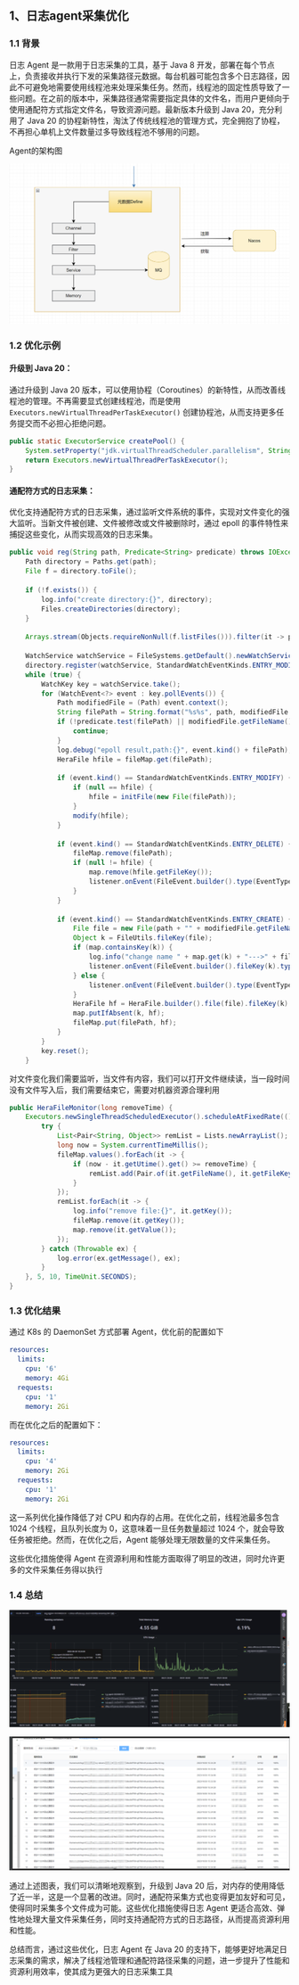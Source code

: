 ## 1、日志agent采集优化

### 1.1 背景

日志 Agent 是一款用于日志采集的工具，基于 Java 8 开发，部署在每个节点上，负责接收并执行下发的采集路径元数据。每台机器可能包含多个日志路径，因此不可避免地需要使用线程池来处理采集任务。然而，线程池的固定性质导致了一些问题。在之前的版本中，采集路径通常需要指定具体的文件名，而用户更倾向于使用通配符方式指定文件名，导致资源问题。最新版本升级到 Java 20，充分利用了 Java 20 的协程新特性，淘汰了传统线程池的管理方式，完全拥抱了协程，不再担心单机上文件数量过多导致线程池不够用的问题。

Agent的架构图

![agent-structure.png](images%2Fagent-structure.png)

### 1.2 优化示例

#### 升级到 Java 20： 

通过升级到 Java 20 版本，可以使用协程（Coroutines）的新特性，从而改善线程池的管理。不再需要显式创建线程池，而是使用 `Executors.newVirtualThreadPerTaskExecutor()` 创建协程池，从而支持更多任务提交而不必担心拒绝问题。

```Java
public static ExecutorService createPool() {
    System.setProperty("jdk.virtualThreadScheduler.parallelism", String.valueOf(Runtime.getRuntime().availableProcessors() + 1));
    return Executors.newVirtualThreadPerTaskExecutor();
}
```

#### 通配符方式的日志采集： 

优化支持通配符方式的日志采集，通过监听文件系统的事件，实现对文件变化的强大监听。当新文件被创建、文件被修改或文件被删除时，通过 epoll 的事件特性来捕捉这些变化，从而实现高效的日志采集。

```Java
public void reg(String path, Predicate<String> predicate) throws IOException, InterruptedException {
    Path directory = Paths.get(path);
    File f = directory.toFile();

    if (!f.exists()) {
        log.info("create directory:{}", directory);
        Files.createDirectories(directory);
    }

    Arrays.stream(Objects.requireNonNull(f.listFiles())).filter(it -> predicate.test(it.getPath())).forEach(this::initFile);

    WatchService watchService = FileSystems.getDefault().newWatchService();
    directory.register(watchService, StandardWatchEventKinds.ENTRY_MODIFY, StandardWatchEventKinds.ENTRY_DELETE, StandardWatchEventKinds.ENTRY_CREATE);
    while (true) {
        WatchKey key = watchService.take();
        for (WatchEvent<?> event : key.pollEvents()) {
            Path modifiedFile = (Path) event.context();
            String filePath = String.format("%s%s", path, modifiedFile.getFileName().toString());
            if (!predicate.test(filePath) || modifiedFile.getFileName().toString().startsWith(".")) {
                continue;
            }
            log.debug("epoll result,path:{}", event.kind() + filePath);
            HeraFile hfile = fileMap.get(filePath);

            if (event.kind() == StandardWatchEventKinds.ENTRY_MODIFY) {
                if (null == hfile) {
                    hfile = initFile(new File(filePath));
                }
                modify(hfile);
            }

            if (event.kind() == StandardWatchEventKinds.ENTRY_DELETE) {
                fileMap.remove(filePath);
                if (null != hfile) {
                    map.remove(hfile.getFileKey());
                    listener.onEvent(FileEvent.builder().type(EventType.delete).fileName(filePath).fileKey(hfile.getFileKey()).build());
                }
            }

            if (event.kind() == StandardWatchEventKinds.ENTRY_CREATE) {
                File file = new File(path + "" + modifiedFile.getFileName());
                Object k = FileUtils.fileKey(file);
                if (map.containsKey(k)) {
                    log.info("change name " + map.get(k) + "--->" + file);
                    listener.onEvent(FileEvent.builder().fileKey(k).type(EventType.rename).build());
                } else {
                    listener.onEvent(FileEvent.builder().type(EventType.create).fileName(file.getPath()).build());
                }
                HeraFile hf = HeraFile.builder().file(file).fileKey(k).fileName(filePath).build();
                map.putIfAbsent(k, hf);
                fileMap.put(filePath, hf);
            }
        }
        key.reset();
    }
```

对文件变化我们需要监听，当文件有内容，我们可以打开文件继续读，当一段时间没有文件写入后，我们需要结束它，需要对机器资源合理利用

```Java
public HeraFileMonitor(long removeTime) {
    Executors.newSingleThreadScheduledExecutor().scheduleAtFixedRate(() -> {
        try {
            List<Pair<String, Object>> remList = Lists.newArrayList();
            long now = System.currentTimeMillis();
            fileMap.values().forEach(it -> {
                if (now - it.getUtime().get() >= removeTime) {
                    remList.add(Pair.of(it.getFileName(), it.getFileKey()));
                }
            });
            remList.forEach(it -> {
                log.info("remove file:{}", it.getKey());
                fileMap.remove(it.getKey());
                map.remove(it.getValue());
            });
        } catch (Throwable ex) {
            log.error(ex.getMessage(), ex);
        }
    }, 5, 10, TimeUnit.SECONDS);
}
```

### 1.3 优化结果

通过 K8s 的 DaemonSet 方式部署 Agent，优化前的配置如下

```YAML
resources:
  limits:
    cpu: '6'
    memory: 4Gi
  requests:
    cpu: '1'
    memory: 2Gi
```

而在优化之后的配置如下：

```YAML
resources:
  limits:
    cpu: '4'
    memory: 2Gi
  requests:
    cpu: '1'
    memory: 2Gi
```

这一系列优化操作降低了对 CPU 和内存的占用。在优化之前，线程池最多包含 1024 个线程，且队列长度为 0，这意味着一旦任务数量超过 1024 个，就会导致任务被拒绝。然而，在优化之后，Agent 能够处理无限数量的文件采集任务。

这些优化措施使得 Agent 在资源利用和性能方面取得了明显的改进，同时允许更多的文件采集任务得以执行

### 1.4 总结

![machine_monitor.PNG](images%2Fmachine_monitor.PNG)

![coll_progress.PNG](images%2Fcoll_progress.PNG)

通过上述图表，我们可以清晰地观察到，升级到 Java 20 后，对内存的使用降低了近一半，这是一个显著的改进。同时，通配符采集方式也变得更加友好和可见，使得同时采集多个文件成为可能。这些优化措施使得日志 Agent 更适合高效、弹性地处理大量文件采集任务，同时支持通配符方式的日志路径，从而提高资源利用和性能。

总结而言，通过这些优化，日志 Agent 在 Java 20 的支持下，能够更好地满足日志采集的需求，解决了线程池管理和通配符路径采集的问题，进一步提升了性能和资源利用效率，使其成为更强大的日志采集工具